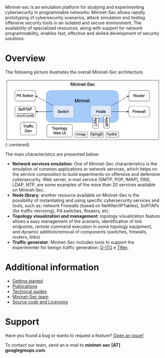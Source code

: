 Mininet-sec is an emulation platform for studying and experimenting cybersecurity in programmable networks. Mininet-Sec allows rapidly prototyping of cybersecurity scenarios, attack simulation and testing offensive security tools in an isolated and secure environment. The availability of specialized resources, along with support for network programmability, enables fast, effective and skilled development of security solutions.

# Overview

The following picture illustrates the overall Mininet-Sec architecture.

![Mininet-Sec big picture](/assets/img/mininet-sec-bigpic.png){:.centered}

The main characteristics are presented below:

- **Network services emulation**: One of Mininet-Sec characteristics is the emulation of common applications or network services, which helps on the service composition to build experiments on offensive and defensive cybersecurity. Web server, e-mail service (SMTP, POP, IMAP), DNS, LDAP, NTP, are some examples of the more than 20 services available on Mininet-Sec.
- **Node library**: another resource available on Mininet-Sec is the possibility of instantiating and using specific cybersecurity services and tools, such as: network Firewalls (based on Netfilter/IPTables), SoftTAPs (for traffic mirroring), P4 switches, Routers, etc.
- **Topology visualization and management**: topology visualization feature allows a easy management of the scenario, identification of link endpoints, remote command execution in some topology equipment, and dynamic addition/removal of components (switches, firewalls, routers, links)
- **Traffic generator**: Mininet-Sec includes tools to support the experimenter for benign traffic generation: [D-ITG](https://sources.debian.org/src/d-itg/) e [TRex](https://trex-tgn.cisco.com).


# Additional information

 - [Getting started](./getting-started.html)
 - [Publications](./publications.html)
 - [Technical guides](./technical-guides.html)
 - [Mininet-Sec team](./team.html)
 - [Source code and Licensing](./source-code-license.html)

# Support

Have you found a bug or wants to request a feature? [Open an issue!](https://github.com/mininet-sec/mininet-sec/issues)

To contact our team, send an e-mail to **mininet-sec [AT] googlegroups.com**.
